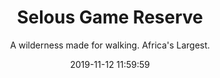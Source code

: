 ---
layout: destination
category: private-safari
permalink: /:categories/:title/
date: 2019-11-12 11:59:59 
title: Selous Game Reserve
subtitle: "A wilderness made for walking. Africa's Largest."

sys:
  icon: 🏞️ 
  circuit: Southern Circuit
  review: "Fantastic Reserve: Full of Animals, Not Full of People"
  price: N/A
  best_time: 🌞 June to October
  accommodation:
    five_star: "N/A"
    mid_star: "N/A" 
    camp: "N/A"
  image:
    alt: Selous Game Reserve
    url: "./img/uploads/trakking-down-the-giants-kibokolandadventures.jpg"

image_corousel:
  - image: "./img/uploads/trakking-down-the-giants-kibokolandadventures.jpg"
overview:


  intro:
    - paragraph: "Selous Game Reserve is located in the southern part of Tanzania. Its Africa’s largest game reserve. The beauty of the park matches with its quality due to activities done in the park like boating walking and flying camps with standard game driving. It’s best for family safaris and honeymooners holiday. "

    - paragraph: "The park is visited by large number of visitors just of how it’s beautified. In the Northern section it has a channel of water passing like lagoons that run off Rufiji River. And these help the animals during dry season and wet season. Other rivers and lakes found are also used to save the life of wild animals in the park." 

    - paragraph: "Selous Game Park is Africa’s largest wildlife reserve and home to large herds of elephants, buffaloes, crocodiles, hippos, wild dogs, last remaining black rhinos, hippos, wild dogs, and many bird species. Bisecting it is the Rufiji River which cuts a path past woodlands, grasslands and stands of borassus palm, and provides unparalleled water based wildlife watching." 
  
  tour_details:
    when: "open for tours and activities 9 am - 4.30 pm every day of the year"
    duration: "7 Hours"
    language: "English"
    transport: "Toyota Land-cruiser."

  setting:
    activities: "Game driving, Bird watching, walking safaris, Night Drives"
    hashtags: >
      "huge park #️⃣  lagoons and rivers #️⃣  palm trees #️⃣  Wild dogs"
  included:
    - item: All meals
    - item: Accommodation(Pre-booked)
    - item: Transport
    - item: Park fees


  excluded:
    - item: Personal items
    - item: Alcoholic beverages



  remarks:
    - note: This tour involves some walking so wear comfortable shoes.
    - note: This is not a wheelchair accessible tour.


experience:
  what_to_see:
    - paragraph: "<b>Bird watching and wildlife</b> It is hosted to over than 350 birds and reptiles, species for plant is over 2000 as well as a wide range of life. Elephants in the continent are about 110,000 in the continent. And the number reduced due to historical fact from about 30,000 to 50,000 is known from having being brought about by the “Ivory war” , of the late 70’s and early 80’s. It brought an effect in the number of the elephants. <br> Apart from being famous in elephants, rhinos and hippo, Selous game has vast of various animals like brindled gnu, Nyasaland gnu, sable antelope, eland, greater kudu, waterbuck, hartebeest,  zebras, giraffe, reedbuck, warthog, spotted hyena, lion, leopard, hunting dog and huge number of buffalo."

    - paragraph: "A Walk tour Selous permits a walk tour in the probe to see the real naturality of super creation. And you will get a chance to see these animals’ face to face buffalo, lion on foot and elephant. Usually its for 12 years to 16 years and above for Lake Manze and impala."


    - paragraph: "Game drive Towards dry season thus when game drives are rather truly rewarding as many large animals gather around five lakes. Some of Selous offer overnight camps excursions which involve sleeping out in an exalted mosquito net in the middle of the bush."

  
expect:
  video: 
    url: <iframe width="560" height="315" src="https://www.youtube.com/embed/MZwAfsO21-c" frameborder="0" allow="accelerometer; autoplay; encrypted-media; gyroscope; picture-in-picture" allowfullscreen></iframe>

itinerary:
  - paragraph: <b>Dar es Salaam (DAY 1)</b>
  - paragraph: <b>Selous Game Reserve(DAY 1-3)</b> Game drives and boat safaris
  - paragraph: <b>Dar es Salaam(DAY 3)</b>

remarks:
  - paragraph: This can be incorporated in other packages too, please create your bucket list and send it to us to we can create you a quote!



---